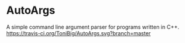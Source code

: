 AutoArgs 
========

A simple command line argument parser for programs written in C++. https://travis-ci.org/ToniBig/AutoArgs.svg?branch=master
